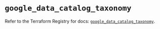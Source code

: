 # `google_data_catalog_taxonomy`

Refer to the Terraform Registry for docs: [`google_data_catalog_taxonomy`](https://registry.terraform.io/providers/hashicorp/google/6.16.0/docs/resources/data_catalog_taxonomy).
